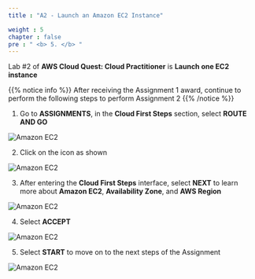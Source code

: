 ```yaml
---
title : "A2 - Launch an Amazon EC2 Instance"

weight : 5
chapter : false
pre : " <b> 5. </b> "
---
```

Lab #2 of **AWS Cloud Quest: Cloud Practitioner** is **Launch one EC2 instance**

{{% notice info %}}
After receiving the Assignment 1 award, continue to perform the following steps to perform Assignment 2
 {{% /notice %}}

1. Go to **ASSIGNMENTS**, in the **Cloud First Steps** section, select **ROUTE AND GO**
   
![Amazon EC2](/images/5-amazonec2/1-amazonec2.png?width=90pc)

2. Click on the icon as shown

![Amazon EC2](/images/5-amazonec2/2-amazonec2.png?width=90pc)

3. After entering the **Cloud First Steps** interface, select **NEXT** to learn more about **Amazon EC2**, **Availability Zone**, and **AWS Region**

![Amazon EC2](/images/5-amazonec2/3-amazonec2.png?width=90pc)

4. Select **ACCEPT**

![Amazon EC2](/images/5-amazonec2/4-amazonec2.png?width=90pc)

5. Select **START** to move on to the next steps of the Assignment

![Amazon EC2](/images/5-amazonec2/5-amazonec2.png?width=90pc)
